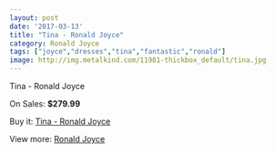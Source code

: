 ```yaml
---
layout: post
date: '2017-03-13'
title: "Tina - Ronald Joyce"
category: Ronald Joyce
tags: ["joyce","dresses","tina","fantastic","ronald"]
image: http://img.metalkind.com/11981-thickbox_default/tina.jpg
---
```

Tina - Ronald Joyce

On Sales: **$279.99**
<a href="https://www.metalkind.com/en/ronald-joyce/5507-tina.html"><amp-img layout="responsive" width="600" height="600" src="//img.metalkind.com/11981-thickbox_default/tina.jpg" alt="Tina - Ronald Joyce 0" /></a>
<a href="https://www.metalkind.com/en/ronald-joyce/5507-tina.html"><amp-img layout="responsive" width="600" height="600" src="//img.metalkind.com/11982-thickbox_default/tina.jpg" alt="Tina - Ronald Joyce 1" /></a>
<a href="https://www.metalkind.com/en/ronald-joyce/5507-tina.html"><amp-img layout="responsive" width="600" height="600" src="//img.metalkind.com/11983-thickbox_default/tina.jpg" alt="Tina - Ronald Joyce 2" /></a>

Buy it: [Tina - Ronald Joyce](https://www.metalkind.com/en/ronald-joyce/5507-tina.html "Tina - Ronald Joyce")

View more: [Ronald Joyce](https://www.metalkind.com/en/110-ronald-joyce "Ronald Joyce")